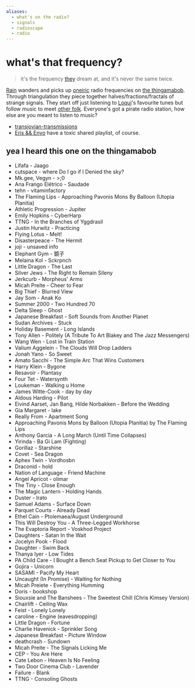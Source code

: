 ```yaml
---
aliases:
  - what's on the radio?
  - signals
  - radioscape
  - radio
---
```

# what's that frequency?
> it's the frequency [they](eidolon.md) dream at, and it's never the same twice.

[Rain](Rain.md) wanders and picks up [oneiric](dream.md) radio frequencies on [the thingamabob](thingamabob.md). Through triangulation they piece together halves/fractions/fractals of strange signals. They start off just listening to [Loqui](Loqui.md)'s favourite tunes but follow music to meet [other folk](cast.md). Everyone's got a pirate radio station, how else are you meant to listen to music?

- [transjovian-transmissions](transjovian-transmissions.md)
- [Eris && Enyo](Eris-Enyo.md#yearning%20in%20mono) have a toxic shared playlist, of course.

## yea I heard this one on the thingamabob
- Lifafa - Jaago
- cutspace - where Do I go if I Denied the sky?
- Mk.gee, Vegyn - >;0
- Ana Frango Elétrico - Saudade
- tehn - vitaminfactory
- The Flaming Lips - Approaching Pavonis Mons By Balloon (Utopia Planitia)
- Athletic Progression - Jupiter
- Emily Hopkins - CyberHarp
- TTNG - In the Branches of Yggdrasil
- Justin Hurwitz - Practicing
- Flying Lotus - Melt!
- Disasterpeace - The Hermit
- joji - unsaved info
- Elephant Gym - 鏡子
- Melaina Kol - Sckrpnch
- Little Dragon - The Last
- Silver Jews - The Right to Remain Sileny
- Jerkcurb - Morpheus' Arms
- Micah Preite - Cheer to Fear
- Big Thief - Blurred View
- Jay Som - Anak Ko
- Summer 2000 - Two Hundred 70
- Delta Sleep - Ghost
- Japanese Breakfast - Soft Sounds from Another Planet
- Sudan Archives - Stuck
- Holiday Basement - Long Islands
- Tony Allen - Politely (A Tribute To Art Blakey and The Jazz Messengers)
- Wang Wen - Lost in Train Station
- Valium Aggelein - The Clouds Will Drop Ladders
- Jonah Yano - So Sweet
- Amato Sacchi - The Simple Arc That Wins Customers
- Harry Klein - Bygone
- Resavoir - Plantasy
- Four Tet - Watersynth
- Loukeman - Walking u Home
- James Witte-Cook - day by day
- Aldous Harding - Pilot
- Eivind Aarset, Jan Bang, Hilde Norbakken - Before the Wedding
- Gia Margaret - lake
- Really From - Apartment Song
- Approaching Pavonis Mons by Balloon (Utopia Planitia) by The Flaming Lips
- Anthony Garcia - A Long March (Until Time Collapses)
- Yirinda - Ba Gi Lam (Fighting)
- Gorillaz - Starshine
- Covet - Sea Dragon
- Aphex Twin - Vordhosbn
- Draconid - hold
- Nation of Language - Friend Machine
- Angel Apricot - olimar
- The Tiny - Close Enough
- The Magic Lantern - Holding Hands
- Duster - Irato
- Samuel Adams - Surface Down
- Parquet Courts - Already Dead
- Ethel Cain - Ptolemaea/August Underground
- This Will Destroy You - A Three-Legged Workhorse
- The Evaptoria Report - Voskhod Project
- Daughters - Satan In the Wait
- Jocelyn Pook - Flood
- Daughter - Swim Back
- Thanya Iyer - Low Tides
- PA Child Care - I Bought a Bench Seat Pickup to Get Closer to You
- Gojira - Unicorn
- SASAMI - Pacify My Heart
- Uncaught (In Promise) - Waiting for Nothing 
- Micah Preiete - Everything Humming
- Doris - bookshop
- Siouxsie and The Banshees - The Sweetest Chill (Chris Kimsey Version)
- Chairlift - Ceiling Wax
- Feist - Lonely Lonely
- caroline - Engine (eavesdropping)
- Little Dragon - Fortune
- Charlie Havenick - Sprinkler Song
- Japanese Breakfast - Picture Window
- deathcrash - Sundown
- Micah Preite - The Signals Licking Me
- CEP - You Are Here
- Cate Lebon - Heaven Is No Feeling
- Two Door Cinema Club - Lavender
- Failure - Blank
- TTNG - Consoling Ghosts